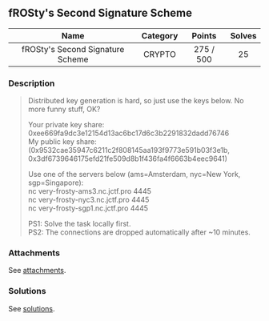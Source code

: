 ## fROSty's Second Signature Scheme

|  Name  |  Category  |  Points  |  Solves  |
| :----: | :----: | :----: | :----: |
|  fROSty's Second Signature Scheme  |  CRYPTO  |  275 / 500  |  25  |

### Description
> Distributed key generation is hard, so just use the keys below. No more funny stuff, OK?
> 
> Your private key share: 0xee669fa9dc3e12154d13ac6bc17d6c3b2291832dadd76746  
> My public key share: (0x9532cae35947c6211c2f808145aa193f9773e591b03f3e1b, 0x3df6739646175efd21fe509d8b1f436fa4f6663b4eec9641)
> 
> Use one of the servers below (ams=Amsterdam, nyc=New York, sgp=Singapore):  
> nc very-frosty-ams3.nc.jctf.pro 4445  
> nc very-frosty-nyc3.nc.jctf.pro 4445  
> nc very-frosty-sgp1.nc.jctf.pro 4445
> 
> PS1: Solve the task locally first.  
> PS2: The connections are dropped automatically after ~10 minutes.

### Attachments
See [attachments](https://github.com/roadicing/ctf-writeups/tree/main/2022/justctf/frostys-second-signature-scheme/attachments).

### Solutions
See [solutions](https://github.com/roadicing/ctf-writeups/tree/main/2022/justctf/frostys-second-signature-scheme/solutions).